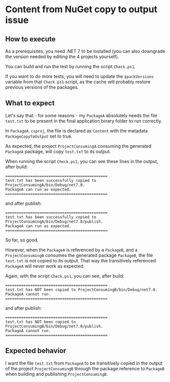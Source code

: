 # Content from NuGet copy to output issue

## How to execute

As a prerequisites, you need .NET 7 to be installed (you can also downgrade the version needed by editing the 4 projects yourself).

You can build and run the test by running the script `Check.ps1`.

If you want to do more tests, you will need to update the `$packVersions` variable from that `Check.ps1` script, as the cache will probably restore previous versions of the packages.

## What to expect

Let's say that - for some reasons - my `PackageA` absolutely needs the file `test.txt` to be present in the final application binary folder to run correctly.

In `PackageA.csproj`, the file is declared as `Content` with the metadata `PackageCopyToOutput` set to true.

As expected, the project `ProjectConsumingA` consuming the generated `PackageA` package, will copy `test.txt` to its output.

When running the script `Check.ps1`, you can see these lines in the output, after build:
```log
=============================================
test.txt has been successfully copied to ProjectConsumingA/bin/Debug/net7.0.
PackageA can run as expected.
=============================================
```
and after publish:
```log
=============================================
test.txt has been successfully copied to ProjectConsumingA/bin/Debug/net7.0/publish.
PackageA can run as expected.
=============================================
```

So far, so good.

However, when the `PackageA` is referenced by a `PackageB`, and a `ProjectConsumingB` consumes the generated package `PackageB`, the file `test.txt` is not copied to its output. That way the transitively referenced `PackageA` will never work as expected.

Again, with the script `Check.ps1`, you can see, after build:
```log
=============================================
test.txt has NOT been copied to ProjectConsumingB/bin/Debug/net7.0.
PackageA cannot run.
=============================================
```
and after publish:
```log
=============================================
test.txt has NOT been copied to ProjectConsumingB/bin/Debug/net7.0/publish.
PackageA cannot run.
=============================================
```

## Expected behavior

I want the file `test.txt` from `PackageA` to be transitively copied in the output of the project `ProjectConsumingB` through the package reference to `PackageB` when building and publishing `ProjectConsumingB`.
